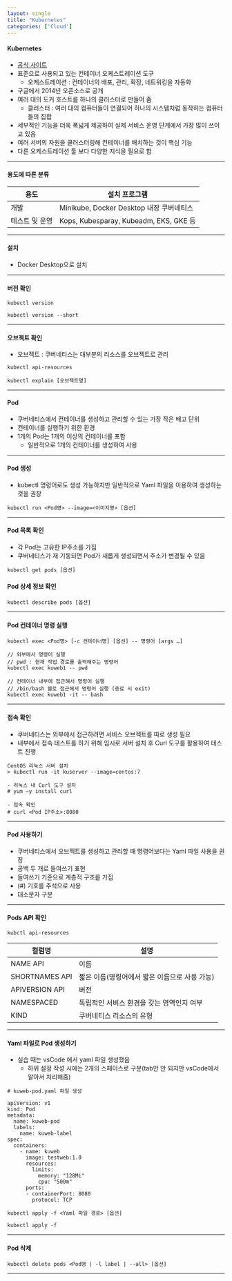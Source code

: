 ```yaml
---
layout: single
title: "Kubernetes"
categories: ['Cloud']
---
```


#### Kubernetes
* [공식 사이트]
* 표준으로 사용되고 있는 컨테이너 오케스트레이션 도구
    * 오케스트레이션 : 컨테이너의 배포, 관리, 확장, 네트워킹을 자동화
* 구글에서 2014년 오픈소스로 공개
* 여러 대의 도커 호스트를 하나의 클러스터로 만들어 줌
    * 클러스터 : 여러 대의 컴퓨터들이 연결되어 하나의 시스템처럼 동작하는 컴퓨터들의 집합
* 세부적인 기능을 더욱 폭넓게 제공하여 실제 서비스 운영 단계에서 가장 많이 쓰이고 있음
* 여러 서버의 자원을 클러스터링해 컨테이너를 배치하는 것이 핵심 기능
* 다른 오케스트레이션 툴 보다 다양한 지식을 필요로 함
   
***

#### 용도에 따른 분류
   
|용도|설치 프로그램|
|---|--------|
|개발|Minikube, Docker Desktop 내장 쿠버네티스|
|테스트 및 운영|Kops, Kubesparay, Kubeadm, EKS, GKE 등|   
   

***

#### 설치
* Docker Desktop으로 설치
   
***

#### 버전 확인
```
kubectl version

kubectl version --short
```   
   
***

#### 오브젝트 확인
* 오브젝트 : 쿠버네티스는 대부분의 리소스를 오브젝트로 관리
   
```
kubectl api-resources

kubectl explain [오브젝트명]
```   
   
***

#### Pod
* 쿠버네티스에서 컨테이너를 생성하고 관리할 수 있는 가장 작은 배고 단위
* 컨테이너를 실행하기 위한 환경
* 1개의 Pod는 1개의 이상의 컨테이너를 포함
    * 일반적으로 1개의 컨테이너를 생성하여 사용

***

#### Pod 생성
* kubectl 명령어로도 생성 가능하지만 일반적으로 Yaml 파일을 이용하여 생성하는 것을 권장
   
```
kubectl run <Pod명> --image=<이미지명> [옵션]
```   
   
***

#### Pod 목록 확인
* 각 Pod는 고유한 IP주소를 가짐
* 쿠버네티스가 재 기동되면 Pod가 새롭게 생성되면서 주소가 변경될 수 있음
   
```
kubectl get pods [옵션]
```   
   
#### Pod 상세 정보 확인
   
```
kubectl describe pods [옵션]
```   
   
***

#### Pod 컨테이너 명령 실행
   
```
kubectl exec <Pod명> [-c 컨테이너명] [옵션] -- 명령어 [args …]

// 외부에서 명령어 실행
// pwd : 현재 작업 경로를 출력해주는 명령어
kubectl exec kuweb1 -- pwd

// 컨테이너 내부에 접근해서 명령어 실행
// /bin/bash 쉘로 접근해서 명령어 실행 (종료 시 exit)
kubectl exec kuweb1 -it -- bash

```   
   
***

#### 접속 확인
* 쿠버네티스는 외부에서 접근하려면 서비스 오브젝트를 따로 생성 필요
* 내부에서 접속 테스트를 하기 위해 임시로 서버 설치 후 Curl 도구를 활용하여 테스트 진행
   
```
CentOS 리눅스 서버 설치
> kubectl run -it kuserver --image=centos:7

- 리눅스 내 Curl 도구 설치
# yum –y install curl

- 접속 확인
# curl <Pod IP주소>:8080
```   
   
*** 

#### Pod 사용하기
* 쿠버네티스에서 오브젝트를 생성하고 관리할 때 명령어보다는 Yaml 파일 사용을 권장
* 공백 두 개로 들여쓰기 표현
* 들여쓰기 기준으로 계층적 구조를 가짐
* (#) 기호를 주석으로 사용
* 대소문자 구분
   
***

#### Pods API 확인
   
```
kubctl api-resources
```
   
|컬럼명|설명|
|---|------|
|NAME API|이름|
|SHORTNAMES API|짧은 이름(명령어에서 짧은 이름으로 사용 가능)|
|APIVERSION API|버전|
|NAMESPACED|독립적인 서비스 환경을 갖는 영역인지 여부|
|KIND|쿠버네티스 리소스의 유형|   
   
***

#### Yaml 파일로 Pod 생성하기
* 실습 때는 vsCode 에서 yaml 파일 생성했음
    * 하위 설정 작성 시에는 2개의 스페이스로 구분(tab안 안 되지만 vsCode에서 알아서 처리해줌)
```
# kuweb-pod.yaml 파일 생성

apiVersion: v1
kind: Pod
metadata: 
  name: kuweb-pod
  labels:
    name: kuweb-label
spec:
  containers:
    - name: kuweb
      image: testweb:1.0
      resources:
        limits:
          memory: "128Mi"
          cpu: "500m"
      ports:
      - containerPort: 8080
        protocol: TCP
```
   
```
kubectl apply -f <Yaml 파일 경로> [옵션]

kubectl apply -f 
```
   
***

#### Pod 삭제
   
```
kubectl delete pods <Pod명 | -l label | --all> [옵션]
```   

***





[공식 사이트]: [https://kubernetes.io/]




